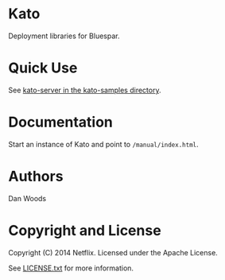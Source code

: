 Kato
===

Deployment libraries for Bluespar.

Quick Use
===

See [kato-server in the kato-samples directory](https://github.com/bluespar/kato/tree/master/kato-samples/kato-server).

Documentation
===

Start an instance of Kato and point to `/manual/index.html`.

Authors
===

Dan Woods

Copyright and License
===

Copyright (C) 2014 Netflix. Licensed under the Apache License.

See [LICENSE.txt](https://raw.githubusercontent.com/bluespar/kato/master/LICENSE.txt) for more information.
